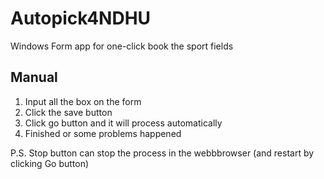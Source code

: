 # Autopick4NDHU

Windows Form app for one-click book the sport fields

## Manual

1. Input all the box on the form
1. Click the save button
1. Click go button and it will process automatically
1. Finished or some problems happened

P.S. Stop button can stop the process in the webbbrowser (and restart by clicking Go button)